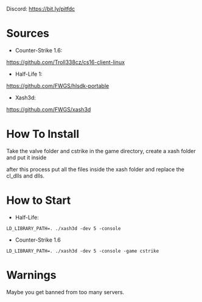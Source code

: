 Discord: https://bit.ly/pitfdc

# Sources

- Counter-Strike 1.6:

https://github.com/Troll338cz/cs16-client-linux

- Half-Life 1:

https://github.com/FWGS/hlsdk-portable

- Xash3d:

https://github.com/FWGS/xash3d

# How To Install

Take the valve folder and cstrike in the game directory, create a xash folder and put it inside

after this process put all the files inside the xash folder and replace the cl_dlls and dlls.

# How to Start

- Half-Life:
```
LD_LIBRARY_PATH=. ./xash3d -dev 5 -console
```
- Counter-Strike 1.6
```
LD_LIBRARY_PATH=. ./xash3d -dev 5 -console -game cstrike
```
# Warnings

Maybe you get banned from too many servers.





